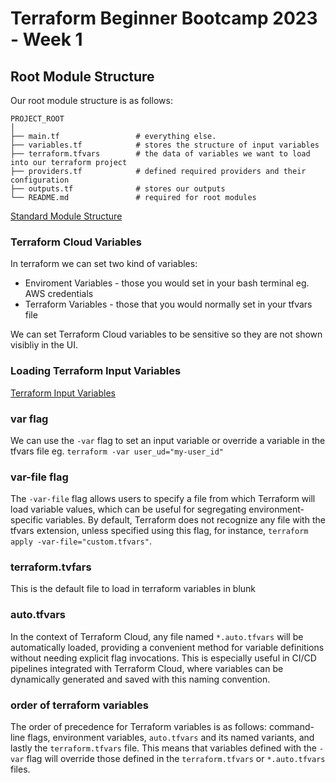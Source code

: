 # Terraform Beginner Bootcamp 2023 - Week 1

## Root Module Structure

Our root module structure is as follows:

```
PROJECT_ROOT
│
├── main.tf                 # everything else.
├── variables.tf            # stores the structure of input variables
├── terraform.tfvars        # the data of variables we want to load into our terraform project
├── providers.tf            # defined required providers and their configuration
├── outputs.tf              # stores our outputs
└── README.md               # required for root modules
```

[Standard Module Structure](https://developer.hashicorp.com/terraform/language/modules/develop/structure)

### Terraform Cloud Variables

In terraform we can set two kind of variables:
- Enviroment Variables - those you would set in your bash terminal eg. AWS credentials
- Terraform Variables - those that you would normally set in your tfvars file

We can set Terraform Cloud variables to be sensitive so they are not shown visibliy in the UI.

### Loading Terraform Input Variables

[Terraform Input Variables](https://developer.hashicorp.com/terraform/language/values/variables)

### var flag
We can use the `-var` flag to set an input variable or override a variable in the tfvars file eg. `terraform -var user_ud="my-user_id"`

### var-file flag

The `-var-file` flag allows users to specify a file from which Terraform will load variable values, which can be useful for segregating environment-specific variables. By default, Terraform does not recognize any file with the tfvars extension, unless specified using this flag, for instance, `terraform apply -var-file="custom.tfvars"`.

### terraform.tvfars

This is the default file to load in terraform variables in blunk

### auto.tfvars

In the context of Terraform Cloud, any file named `*.auto.tfvars` will be automatically loaded, providing a convenient method for variable definitions without needing explicit flag invocations. This is especially useful in CI/CD pipelines integrated with Terraform Cloud, where variables can be dynamically generated and saved with this naming convention.

### order of terraform variables

The order of precedence for Terraform variables is as follows: command-line flags, environment variables, `auto.tfvars` and its named variants, and lastly the `terraform.tfvars` file. This means that variables defined with the `-var` flag will override those defined in the `terraform.tfvars` or `*.auto.tfvars` files.